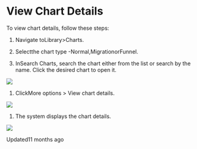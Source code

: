 # View Chart Details

To view chart details, follow these steps:

1. Navigate toLibrary>Charts.

2. Selectthe chart type -Normal,MigrationorFunnel.

3. InSearch Charts, search the chart either from the list or search by the name. Click the desired chart to open it.

![](https://files.readme.io/8ca6bfa-Locate_chart.png)

1. ClickMore options > View chart details.

![](https://files.readme.io/7c8a239-View_Chart_Details.png)

1. The system displays the chart details.

![](https://files.readme.io/318a0c3-Chart_Details.png)

Updated11 months ago